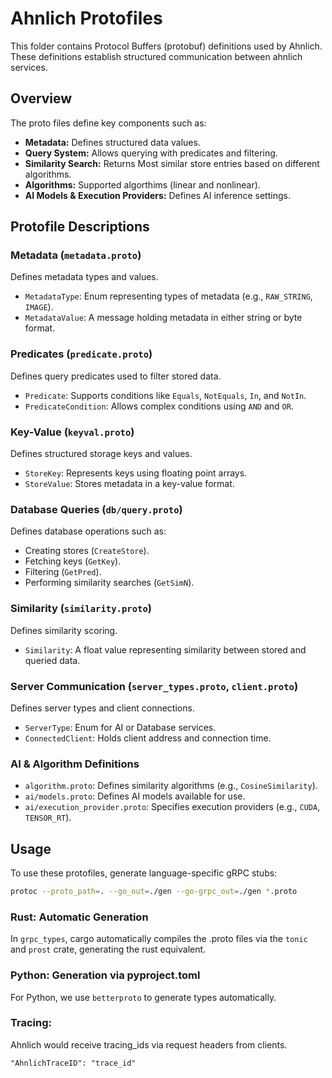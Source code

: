 # Ahnlich Protofiles

This folder contains Protocol Buffers (protobuf) definitions used by Ahnlich. These definitions establish structured communication between ahnlich services.

## **Overview**
The proto files define key components such as:

- **Metadata:** Defines structured data values.
- **Query System:** Allows querying with predicates and filtering.
- **Similarity Search:** Returns Most similar store entries based on different algorithms.
- **Algorithms:** Supported algorthims (linear and nonlinear). 
- **AI Models & Execution Providers:** Defines AI inference settings.

## **Protofile Descriptions**
### **Metadata (`metadata.proto`)**
Defines metadata types and values.
- `MetadataType`: Enum representing types of metadata (e.g., `RAW_STRING`, `IMAGE`).
- `MetadataValue`: A message holding metadata in either string or byte format.

### **Predicates (`predicate.proto`)**
Defines query predicates used to filter stored data.
- `Predicate`: Supports conditions like `Equals`, `NotEquals`, `In`, and `NotIn`.
- `PredicateCondition`: Allows complex conditions using `AND` and `OR`.

### **Key-Value (`keyval.proto`)**
Defines structured storage keys and values.
- `StoreKey`: Represents keys using floating point arrays.
- `StoreValue`: Stores metadata in a key-value format.

### **Database Queries (`db/query.proto`)**
Defines database operations such as:
- Creating stores (`CreateStore`).
- Fetching keys (`GetKey`).
- Filtering (`GetPred`).
- Performing similarity searches (`GetSimN`).

### **Similarity (`similarity.proto`)**
Defines similarity scoring.
- `Similarity`: A float value representing similarity between stored and queried data.

### **Server Communication (`server_types.proto`, `client.proto`)**
Defines server types and client connections.
- `ServerType`: Enum for AI or Database services.
- `ConnectedClient`: Holds client address and connection time.

### **AI & Algorithm Definitions**
- `algorithm.proto`: Defines similarity algorithms (e.g., `CosineSimilarity`).
- `ai/models.proto`: Defines AI models available for use.
- `ai/execution_provider.proto`: Specifies execution providers (e.g., `CUDA`, `TENSOR_RT`).

## **Usage**
To use these protofiles, generate language-specific gRPC stubs:

```sh
protoc --proto_path=. --go_out=./gen --go-grpc_out=./gen *.proto
```


### Rust: Automatic Generation

In `grpc_types`, cargo automatically compiles the .proto files via the `tonic` and `prost` crate,  generating the rust equivalent.



### Python: Generation via pyproject.toml

For Python, we use `betterproto` to generate types automatically.

### Tracing:
Ahnlich would receive tracing_ids via request headers from clients.

```
"AhnlichTraceID": "trace_id"
```